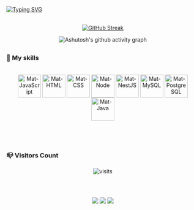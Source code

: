 


[![Typing SVG](https://readme-typing-svg.herokuapp.com?font=Fira+Code&weight=300&size=50&duration=4000&pause=1000&color=003EFFFF&center=true&vCenter=true&random=false&width=1000&lines=Hello%2C+my+name+is+Matheus;Welcome%3A)](https://git.io/typing-svg)
<br>
<br>

<div align="center">
  
[![GitHub Streak](https://github-readme-streak-stats.herokuapp.com?user=matheuseqc&theme=transparent&hide_border=true&mode=weekly)](https://git.io/streak-stats)

</div>

<div align="center" >
   
![Ashutosh's github activity graph](https://ssr-contributions-svg.vercel.app/_/matheuseqc?chart=3dbar&gap=0.6&scale=2&flatten=2&animation=wave&animation_duration=1.5&animation_delay=0.06&animation_amplitude=20&animation_frequency=0.5&animation_wave_center=10_0&format=svg&weeks=30&theme=blue) 

</div>


##

### 🌇 My skills
<div style="display: inline_block" align="center"><br>
  <img align="center" alt="Mat-JavaScript" height="60" width="60" src="https://cdn.jsdelivr.net/gh/devicons/devicon/icons/javascript/javascript-original.svg">
  <img align="center" alt="Mat-HTML" height="60" width="60" src="https://cdn.jsdelivr.net/gh/devicons/devicon/icons/html5/html5-original.svg">
  <img align="center" alt="Mat-CSS" height="60" width="60" src="https://cdn.jsdelivr.net/gh/devicons/devicon/icons/css3/css3-original.svg">
  <img align="center" alt="Mat-Node" height="60" width="60" src="https://cdn.jsdelivr.net/gh/devicons/devicon/icons/nodejs/nodejs-original.svg">
  <img align="center" alt="Mat-NestJS" height="60" width="60" src="https://nestjs.com/img/logo-small.svg">
  <img align="center" alt="Mat-MySQL" height="60" width="60" src="https://cdn.jsdelivr.net/gh/devicons/devicon/icons/mysql/mysql-original-wordmark.svg">
  <img align="center" alt="Mat-PostgreSQL" height="60" width="60" src="https://cdn.jsdelivr.net/gh/devicons/devicon/icons/postgresql/postgresql-original.svg">
  <img align="center" alt="Mat-Java" height="60" width="60" src="https://cdn.jsdelivr.net/gh/devicons/devicon/icons/java/java-original.svg">
</div>

<br>
<br>
<br>

##


### 📪 Visitors Count
  
<p align="center"><img src="https://visit-counter.vercel.app/counter.png?page=https%3A%2F%2Fgithub.com%2Fmatheuseqc&s=40&c=002db3&bg=00000000&no=5&ff=electrolize&tb=&ta=" alt="visits"></p> 
<br>
</div>

##
  
  
<div align="center"> 
 <a href="" target="_blank"><img src="https://img.shields.io/badge/Discord-7289DA?style=for-the-badge&logo=discord&logoColor=white" target="_blank"></a> 
 <a href = "mailto:matheuseqc@gmail.com"><img src="https://img.shields.io/badge/-Gmail-%23333?style=for-the-badge&logo=gmail&logoColor=white" target="_blank"></a>
 <a href="https://www.linkedin.com/in/matheus-de-melo-santos-4a19a21a8/" target="_blank"><img src="https://img.shields.io/badge/-LinkedIn-%230077B5?style=for-the-badge&logo=linkedin&logoColor=white" target="_blank"></a> 
 
</div>




